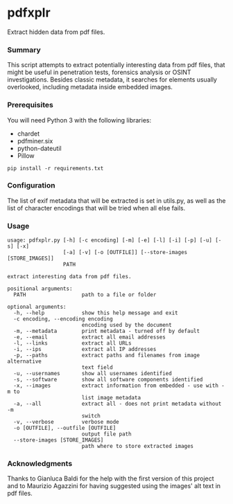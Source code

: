 # pdfxplr

Extract hidden data from pdf files.

### Summary

This script attempts to extract potentially interesting data from pdf files, that might be useful in penetration tests, forensics analysis or OSINT investigations.
Besides classic metadata, it searches for elements usually overlooked, including metadata inside embedded images.

### Prerequisites

You will need Python 3 with the following libraries:
* chardet
* pdfminer.six
* python-dateutil
* Pillow

```
pip install -r requirements.txt
```

### Configuration

The list of exif metadata that will be extracted is set in utils.py, as well as the list of character encodings that will be tried when all else fails.

### Usage

```
usage: pdfxplr.py [-h] [-c encoding] [-m] [-e] [-l] [-i] [-p] [-u] [-s] [-x]
                  [-a] [-v] [-o [OUTFILE]] [--store-images [STORE_IMAGES]]
                  PATH

extract interesting data from pdf files.

positional arguments:
  PATH                  path to a file or folder

optional arguments:
  -h, --help            show this help message and exit
  -c encoding, --encoding encoding
                        encoding used by the document
  -m, --metadata        print metadata - turned off by default
  -e, --email           extract all email addresses
  -l, --links           extract all URLs
  -i, --ips             extract all IP addresses
  -p, --paths           extract paths and filenames from image alternative
                        text field
  -u, --usernames       show all usernames identified
  -s, --software        show all software components identified
  -x, --images          extract information from embedded - use with -m to
                        list image metadata
  -a, --all             extract all - does not print metadata without -m
                        switch
  -v, --verbose         verbose mode
  -o [OUTFILE], --outfile [OUTFILE]
                        output file path
  --store-images [STORE_IMAGES]
                        path where to store extracted images
```

### Acknowledgments

Thanks to Gianluca Baldi for the help with the first version of this project and to Maurizio Agazzini for having suggested using the images' alt text in pdf files.

